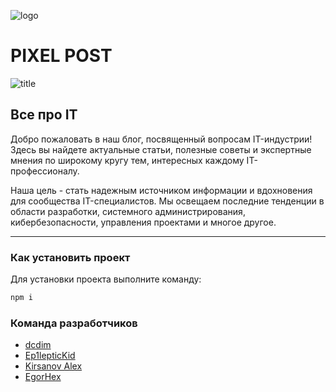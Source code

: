 ![logo](/Project-52/src/images/Logo.png)
# PIXEL POST 
![title](/Project-52/src/images/EV8W9L5R43.png)
## Все про IT
Добро пожаловать в наш блог, посвященный вопросам IT-индустрии! Здесь вы найдете актуальные статьи, полезные советы и экспертные мнения по широкому кругу тем, интересных каждому IT-профессионалу.

Наша цель - стать надежным источником информации и вдохновения для сообщества IT-специалистов. Мы освещаем последние тенденции в области разработки, системного администрирования, кибербезопасности, управления проектами и многое другое.

---
### Как установить проект
Для установки проекта выполните команду:
```JavaScript
npm i
```
### Команда разработчиков
- [dcdim](https://github.com/dcdim)
- [Ep1lepticKid](https://github.com/Ep1lepticKid)
- [Kirsanov Alex](https://github.com/AlexMaster001)
- [EgorHex](https://github.com/EgorHex)

